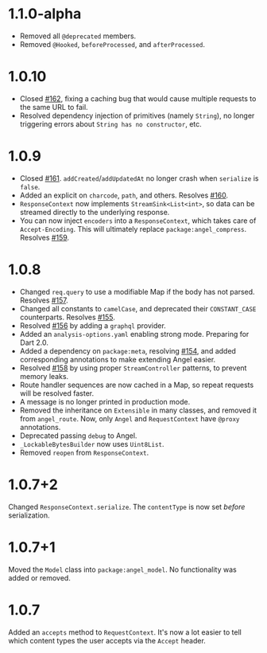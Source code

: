 # 1.1.0-alpha
* Removed all `@deprecated` members.
* Removed `@Hooked`, `beforeProcessed`, and `afterProcessed`.

# 1.0.10
* Closed [#162](https://github.com/angel-dart/framework/issues/162), fixing a caching bug
that would cause multiple requests to the same URL to fail.
* Resolved dependency injection of primitives (namely `String`), no longer triggering
errors about `String has no constructor`, etc.

# 1.0.9
* Closed [#161](https://github.com/angel-dart/framework/issues/161). `addCreated`/`addUpdatedAt` no longer
crash when `serialize` is `false`.
* Added an explicit on `charcode`, `path`, and others. Resolves
[#160](https://github.com/angel-dart/framework/issues/160).
* `ResponseContext` now implements `StreamSink<List<int>`, so data can be streamed directly to the
underlying response.
* You can now inject `encoders` into a `ResponseContext`, which takes care of `Accept-Encoding`.
This will ultimately replace `package:angel_compress`.
Resolves [#159](https://github.com/angel-dart/framework/issues/159).

# 1.0.8
* Changed `req.query` to use a modifiable Map if the body has not parsed. Resolves
[#157](https://github.com/angel-dart/framework/issues/157).
* Changed all constants to `camelCase`, and deprecated their `CONSTANT_CASE` counterparts. Resolves
[#155](https://github.com/angel-dart/framework/issues/155).
* Resolved [#156](https://github.com/angel-dart/framework/issues/156) by adding a `graphql` provider.
* Added an `analysis-options.yaml` enabling strong mode. Preparing for Dart 2.0.
* Added a dependency on `package:meta`, resolving [#154](https://github.com/angel-dart/framework/issues/154),
and added corresponding annotations to make extending Angel easier.
* Resolved [#158](https://github.com/angel-dart/framework/issues/158) by using proper `StreamController`
patterns, to prevent memory leaks.
* Route handler sequences are now cached in a Map, so repeat requests will be resolved faster.
* A message is no longer printed in production mode.
* Removed the inheritance on `Extensible` in many classes, and removed it from `angel_route`.
Now, only `Angel` and `RequestContext` have `@proxy` annotations.
* Deprecated passing `debug` to Angel.
* `_LockableBytesBuilder` now uses `Uint8List`.
* Removed `reopen` from `ResponseContext`.

# 1.0.7+2
Changed `ResponseContext.serialize`. The `contentType` is now set *before* serialization.

# 1.0.7+1
Moved the `Model` class into `package:angel_model`. No functionality was added or removed.

# 1.0.7
Added an `accepts` method to `RequestContext`. It's now a lot easier to tell which content types the
user accepts via the `Accept` header.